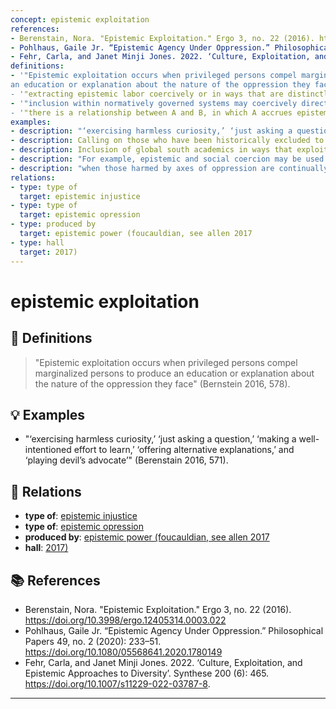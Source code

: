 ```yaml
---
concept: epistemic exploitation
references:
- Berenstain, Nora. "Epistemic Exploitation." Ergo 3, no. 22 (2016). https://doi.org/10.3998/ergo.12405314.0003.022
- Pohlhaus, Gaile Jr. “Epistemic Agency Under Oppression.” Philosophical Papers 49, no. 2 (2020): 233–51. https://doi.org/10.1080/05568641.2020.1780149.
- Fehr, Carla, and Janet Minji Jones. 2022. ‘Culture, Exploitation, and Epistemic Approaches to Diversity’. Synthese 200 (6): 465. https://doi.org/10.1007/s11229-022-03787-8.
definitions:
- '"Epistemic exploitation occurs when privileged persons compel marginalized persons to produce
an education or explanation about the nature of the oppression they face" (Bernstein 2016, 578)."
- '"extracting epistemic labor coercively or in ways that are distinctly nonreciprocal" (Pohlhaus, 2020 234).
- '"inclusion within normatively governed systems may coercively direct the epistemic agency of marginalized knowers in ways that asymmetrically serve the epistemic interests of dominantly situated knowers while undermining their own. Such inclusions can, therefore, be epistemically exploitative, extracting epistemic labor from some solely for the benefit of others" (Pohlhaus 2020, 240).
- '"there is a relationship between A and B, in which A accrues epistemic benefits from B’s knowledge and epistemic location and in doing so harms B, setting back B’s interests relative to A’s interests" (Fehr and Minji 2022, 8).'
examples:
- description: "‘exercising harmless curiosity,’ ‘just asking a question,’ ‘making a well-intentioned effort to learn,’ ‘offering alternative explanations,’ and ‘playing devil’s advocate’" (Berenstain 2016, 571).
- description: Calling on those who have been historically excluded to remedy gaps in knowledge
- description: Inclusion of global south academics in ways that exploit and discount epistemic labour
- description: "For example, epistemic and social coercion may be used to produce testimony that is subordinating" (Pohlaus 2017, 22).
- description: "when those harmed by axes of oppression are continually called upon to educate those who benefit from their oppression" (Berenstain 2016; cf. Schroer 2015; Davis 2016; Henning 2015)
relations:
- type: type of
  target: epistemic injustice
- type: type of
  target: epistemic opression
- type: produced by
  target: epistemic power (foucauldian, see allen 2017
- type: hall
  target: 2017)
---
```


# epistemic exploitation

## 📖 Definitions

> "Epistemic exploitation occurs when privileged persons compel marginalized persons to produce
an education or explanation about the nature of the oppression they face" (Bernstein 2016, 578).

## 💡 Examples

- "‘exercising harmless curiosity,’ ‘just asking a question,’ ‘making a well-intentioned effort to learn,’ ‘offering alternative explanations,’ and ‘playing devil’s advocate’" (Berenstain 2016, 571).

## 🔗 Relations

- **type of**: [epistemic injustice](./epistemic-injustice.md)
- **type of**: [epistemic opression](./epistemic-opression.md)
- **produced by**: [epistemic power (foucauldian, see allen 2017](./epistemic-power-foucauldian-see-allen-2017.md)
- **hall**: [2017)](./2017.md)

## 📚 References

- Berenstain, Nora. "Epistemic Exploitation." Ergo 3, no. 22 (2016). https://doi.org/10.3998/ergo.12405314.0003.022
- Pohlhaus, Gaile Jr. “Epistemic Agency Under Oppression.” Philosophical Papers 49, no. 2 (2020): 233–51. https://doi.org/10.1080/05568641.2020.1780149
- Fehr, Carla, and Janet Minji Jones. 2022. ‘Culture, Exploitation, and Epistemic Approaches to Diversity’. Synthese 200 (6): 465. https://doi.org/10.1007/s11229-022-03787-8.

---

<script src="https://giscus.app/client.js"
                data-repo="natesheehan/conceptcartography"
                data-repo-id="R_kgDOPB5QiQ"
                data-category="General"
                data-category-id="DIC_kwDOPB5Qic4CsAxd"
                data-mapping="pathname"
                data-strict="0"
                data-reactions-enabled="1"
                data-emit-metadata="0"
                data-input-position="bottom"
                data-theme="catppuccin_mocha"
                data-lang="en"
                crossorigin="anonymous"
                async>
        </script>
        
